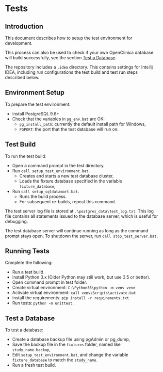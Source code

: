 # Tests

## Introduction
This document describes how to setup the test environment for development.

This process can also be used to check if your own OpenClinica database will build successfully, see the section [Test a Database](#test-a-database).

The repository includes a `.idea` directory. This contains settings for Intellij IDEA, including run configurations the test build and test run steps described below.


## Environment Setup
To prepare the test environment:

- Install PostgreSQL 9.6+
- Check that the variables in `pg_env.bat` are OK:
    - `pg_install_path`: currently the default install path for Windows,
    - `PGPORT`: the port that the test database will run on.


## Test Build
To run the test build:

- Open a command prompt in the test directory.
- Run `call setup_test_environment.bat`.
    - Creates and starts a new test database cluster,
    - Loads the fixture database specified in the variable `fixture_database`,
- Run `call setup_sqldatamart.bat`. 
    - Runs the build process.
    - For subsequent re-builds, repeat this command.

The test server log file is stored at `.\postgres_data\test_log.txt`. This log file contains all statements issued to the database server, which is useful for debugging.

The test database server will continue running as long as the command prompt stays open. To shutdown the server, run `call stop_test_server.bat`.


## Running Tests
Complete the following:

- Run a test build.
- Install Python 3.x (Older Python may still work, but use 3.5 or better).
- Open command prompt in test folder.
- Create virtual environment: `C:\Python35\python -m venv venv`
- Activate virtual environment: `call venv\Scripts\activate.bat`
- Install the requirements: `pip install -r requirements.txt`
- Run tests: `python -m unittest`.


## Test a Database
To test a database:
 
- Create a database backup file using pgAdmin or pg_dump,
- Save the backup file in the `fixtures` folder, named like `study_name.backup`, 
- Edit `setup_test_environment.bat`, and change the variable `fixture_database` to match the `study_name`.
- Run a fresh test build.
